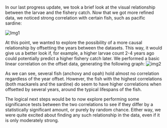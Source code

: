 In our last progress update, we took a brief look at the visual relationship between the larvae and the fishery catch. Now that we got more refined data, we noticed strong correlation with certain fish, such as pacific sardine:

![Img1](https://github.com/gavintieng/ucsb-ds-capstone-2021.github.io/blob/main/ucsb_ds_capstone_projects_2021/projects/calcofi1/update2_exploratory.png?raw=true)

At this point, we wanted to explore the possibility of a more causal relationship by offsetting the years between the datasets. This way, it would give us a better look if, for example, a higher larvae count 2-4 years ago could potentially predict a higher fishery catch later. We performed a basic linear correlation on the offset data, generating the following graph:
![img2](https://github.com/gavintieng/ucsb-ds-capstone-2021.github.io/blob/main/ucsb_ds_capstone_projects_2021/projects/calcofi1/update2_final.png?raw=true)

As we can see, several fish (anchovy and opah) hold almost no correlation regardless of the year offset. However, the fish with the highest correlations (both mackarels and the sardine) do seem to have higher correlations when offsetted by several years, around the typical lifespans of the fish.

The logical next steps would be to now explore performing some significance tests between the two correlations to see if they differ by a statistically significant amount, or purely by random chance. Either way, we were quite excited about finding any such relationship in the data, even if it is only moderately strong.
